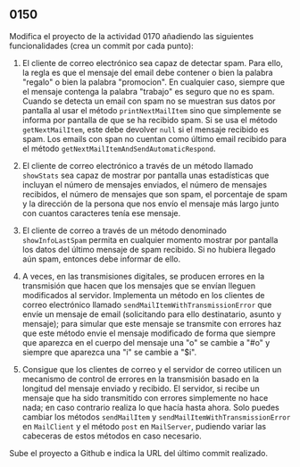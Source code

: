 ## 0150

Modifica el proyecto de la actividad 0170 añadiendo las siguientes funcionalidades (crea un commit por cada punto):

1. El cliente de correo electrónico sea capaz de detectar spam. Para ello, la regla es que el mensaje del email debe contener o bien la palabra "regalo" o bien la palabra "promocion". En cualquier caso, siempre que el mensaje contenga la palabra "trabajo" es seguro que no es spam. Cuando se detecta un email con spam no se muestran sus datos por pantalla al usar el método `printNextMailItem` sino que simplemente se informa por pantalla de que se ha recibido spam. Si se usa el método `getNextMailItem`, este debe devolver `null` si el mensaje recibido es spam. Los emails con span no cuentan como último email recibido para el método `getNextMailItemAndSendAutomaticRespond`.

2. El cliente de correo electrónico a través de un método llamado `showStats` sea capaz de mostrar por pantalla unas estadísticas que incluyan el número de mensajes enviados, el número de mensajes recibidos, el número de mensajes que son spam, el porcentaje de spam y la dirección de la persona que nos envío el mensaje más largo junto con cuantos caracteres tenía ese mensaje.

3. El cliente de correo a través de un método denominado `showInfoLastSpam` permita en cualquier momento mostrar por pantalla los datos del último mensaje de spam recibido. Si no hubiera llegado aún spam, entonces debe informar de ello.

4. A veces, en las transmisiones digitales, se producen errores en la transmisión que hacen que los mensajes que se envían lleguen modificados al servidor. Implementa un método en los clientes de correo electrónico llamado `sendMailItemWithTransmissionError` que envíe un mensaje de email (solicitando para ello destinatario, asunto y mensaje); para simular que este mensaje se transmite con errores haz que este método envie el mensaje modificado de forma que siempre que aparezca en el cuerpo del mensaje una "o" se cambie a "#o" y siempre que aparezca una "i" se cambie a "$i".

5. Consigue que los clientes de correo y el servidor de correo utilicen un mecanismo de control de errores en la transmisión basado en la longitud del mensaje enviado y recibido. El servidor, si recibe un mensaje que ha sido transmitido con errores simplemente no hace nada; en caso contrario realiza lo que hacía hasta ahora. Solo puedes cambiar los métodos `sendMailItem` y `sendMailItemWithTransmissionError` en `MailClient` y el método `post` en `MailServer`, pudiendo variar las cabeceras de estos métodos en caso necesario.

Sube el proyecto a Github e indica la URL del último commit realizado.
